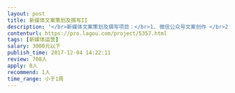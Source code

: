 ```yaml
---                
layout: post       
title: 新媒体文案策划及撰写II           
description: '</br>新媒体文案策划及撰写项目：</br>1. 微信公众号文案创作 </br>2. 今日头条文案创作</br>3. 新闻稿文案创作</br>我们正在寻求擅长追踪网络热点话题，及结合当下热点发展创意，配合团队完成新媒体文章的各式花样撰写的人才。素材会由我们提供，你需要负责策划、选题、撰写。 </br></br>长期合作</br>'     
contenturl: https://pro.lagou.com/project/5357.html      
tags: [新媒体运营]            
salary: 3000元以下          
publish_time: 2017-12-04 14:22:11         
review: 708人                   
apply: 0人                   
recommend: 1人                   
time_range: 小于1周              
---                 
```

